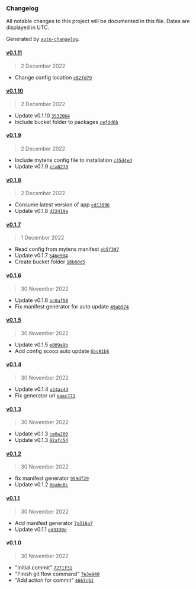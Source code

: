 ### Changelog

All notable changes to this project will be documented in this file. Dates are displayed in UTC.

Generated by [`auto-changelog`](https://github.com/CookPete/auto-changelog).

#### [v0.1.11](https://github.com/buatan/service-api-data-cli/compare/v0.1.10...v0.1.11)

> 2 December 2022

- Change config location [`c82fd79`](https://github.com/buatan/service-api-data-cli/commit/c82fd79e8ef1675f29d03fb33d7ab76fdde28282)

#### [v0.1.10](https://github.com/buatan/service-api-data-cli/compare/v0.1.9...v0.1.10)

> 2 December 2022

- Update v0.1.10 [`3532064`](https://github.com/buatan/service-api-data-cli/commit/3532064e868e4340e3a3ac261411f1e175c8208f)
- Include bucket folder to packages [`cefdd6b`](https://github.com/buatan/service-api-data-cli/commit/cefdd6b742e6b80e2c29a71a371a4b489e031a67)

#### [v0.1.9](https://github.com/buatan/service-api-data-cli/compare/v0.1.8...v0.1.9)

> 2 December 2022

- Include mytens config file to installation [`c45d4ed`](https://github.com/buatan/service-api-data-cli/commit/c45d4ed11c9ac3457d3b3f5e9a0884855fb1d5f9)
- Update v0.1.9 [`cca8278`](https://github.com/buatan/service-api-data-cli/commit/cca8278dffddb373a71e88d00a3125c18b4fbfa6)

#### [v0.1.8](https://github.com/buatan/service-api-data-cli/compare/v0.1.7...v0.1.8)

> 2 December 2022

- Consume latest version of app [`cd13996`](https://github.com/buatan/service-api-data-cli/commit/cd13996abfc8804144bba4923ba97f5aa93f4d40)
- Update v0.1.8 [`d22419a`](https://github.com/buatan/service-api-data-cli/commit/d22419a2cb2e877df68e2f7018cb0d8057007ddb)

#### [v0.1.7](https://github.com/buatan/service-api-data-cli/compare/v0.1.6...v0.1.7)

> 1 December 2022

- Read config from mytens manifest [`eb5f397`](https://github.com/buatan/service-api-data-cli/commit/eb5f39731d6b845d18ef0c6c14d53c4ee953b765)
- Update v0.1.7 [`546e904`](https://github.com/buatan/service-api-data-cli/commit/546e904a6e9d4f7812fe4e61cb461698b13edb4a)
- Create bucket folder [`18b60d5`](https://github.com/buatan/service-api-data-cli/commit/18b60d5b64dbf3943cfd5f51b5403243baf49340)

#### [v0.1.6](https://github.com/buatan/service-api-data-cli/compare/v0.1.5...v0.1.6)

> 30 November 2022

- Update v0.1.6 [`ec0af58`](https://github.com/buatan/service-api-data-cli/commit/ec0af58813843ba1c3f000598cca93448a711bfc)
- Fix manifest generator for auto update [`49ab974`](https://github.com/buatan/service-api-data-cli/commit/49ab974a4a3b8a467b8af17c627032a5d069bd35)

#### [v0.1.5](https://github.com/buatan/service-api-data-cli/compare/v0.1.4...v0.1.5)

> 30 November 2022

- Update v0.1.5 [`e809a9b`](https://github.com/buatan/service-api-data-cli/commit/e809a9b3f2f7bc7f9207b25e59777ad74d8d6f17)
- Add config scoop auto update [`6bc81b8`](https://github.com/buatan/service-api-data-cli/commit/6bc81b86b73a5a50ee0ef9fb5615f3f8b9e0a9e0)

#### [v0.1.4](https://github.com/buatan/service-api-data-cli/compare/v0.1.3...v0.1.4)

> 30 November 2022

- Update v0.1.4 [`a24ac43`](https://github.com/buatan/service-api-data-cli/commit/a24ac431d855c2258b3c63ed04f21705bc7d241f)
- Fix generator url [`eaac771`](https://github.com/buatan/service-api-data-cli/commit/eaac771acf570a35ac44877e8a0691ecda713de0)

#### [v0.1.3](https://github.com/buatan/service-api-data-cli/compare/v0.1.2...v0.1.3)

> 30 November 2022

- Update v0.1.3 [`ce8a200`](https://github.com/buatan/service-api-data-cli/commit/ce8a2005c1c5396e86f6a2b846798a9a33c0159c)
- Update v0.1.3 [`92afc54`](https://github.com/buatan/service-api-data-cli/commit/92afc54d60bf83f65b7b259fe5213dfa8acd608f)

#### [v0.1.2](https://github.com/buatan/service-api-data-cli/compare/v0.1.1...v0.1.2)

> 30 November 2022

- fix manifest generator [`959df29`](https://github.com/buatan/service-api-data-cli/commit/959df2935374152e51e3536461b360c28bcaabd1)
- Update v0.1.2 [`8eabc8c`](https://github.com/buatan/service-api-data-cli/commit/8eabc8c955090cc43e10ca127b2a5dc714da9fec)

#### [v0.1.1](https://github.com/buatan/service-api-data-cli/compare/v0.1.0...v0.1.1)

> 30 November 2022

- Add manifest generator [`7a316a7`](https://github.com/buatan/service-api-data-cli/commit/7a316a70e473fc74cefa3900b62cd3bc23f66d60)
- Update v0.1.1 [`ed3330e`](https://github.com/buatan/service-api-data-cli/commit/ed3330ec7c42711a38197fe1ce9f5de781da8c48)

#### v0.1.0

> 30 November 2022

- "Initial commit" [`7271f31`](https://github.com/buatan/service-api-data-cli/commit/7271f312bc51444eda945631eb25ed8e56d8642d)
- "Finish git flow command" [`7e3e940`](https://github.com/buatan/service-api-data-cli/commit/7e3e94074a683848ed5d328b94a80c8fb5856aa3)
- "Add action for commit" [`4663cb1`](https://github.com/buatan/service-api-data-cli/commit/4663cb14f8e6dc399ddfc47ef21bfdb43d46c892)
